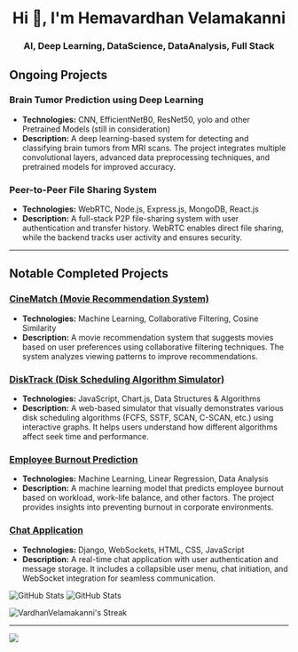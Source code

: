 <h1 align="center">Hi 👋, I'm Hemavardhan Velamakanni</h1>
<h3 align="center">AI, Deep Learning, DataScience, DataAnalysis, Full Stack</h3>



## Ongoing Projects

### Brain Tumor Prediction using Deep Learning  
- **Technologies:** CNN, EfficientNetB0, ResNet50, yolo and other Pretrained Models (still in consideration)
- **Description:** A deep learning-based system for detecting and classifying brain tumors from MRI scans. The project integrates multiple convolutional layers, advanced data preprocessing techniques, and pretrained models for improved accuracy.  

### Peer-to-Peer File Sharing System  
- **Technologies:** WebRTC, Node.js, Express.js, MongoDB, React.js  
- **Description:** A full-stack P2P file-sharing system with user authentication and transfer history. WebRTC enables direct file sharing, while the backend tracks user activity and ensures security.  

---

## Notable Completed Projects  

### [CineMatch (Movie Recommendation System)](https://github.com/VardhanVelamakanni/CineMatch)  
- **Technologies:** Machine Learning, Collaborative Filtering, Cosine Similarity  
- **Description:** A movie recommendation system that suggests movies based on user preferences using collaborative filtering techniques. The system analyzes viewing patterns to improve recommendations.  

### [DiskTrack (Disk Scheduling Algorithm Simulator)](https://github.com/VardhanVelamakanni/DiskTrackSim)  
- **Technologies:** JavaScript, Chart.js, Data Structures & Algorithms  
- **Description:** A web-based simulator that visually demonstrates various disk scheduling algorithms (FCFS, SSTF, SCAN, C-SCAN, etc.) using interactive graphs. It helps users understand how different algorithms affect seek time and performance.  

### [Employee Burnout Prediction](https://github.com/VardhanVelamakanni/Employee-burnout-prediction-aiml)  
- **Technologies:** Machine Learning, Linear Regression, Data Analysis  
- **Description:** A machine learning model that predicts employee burnout based on workload, work-life balance, and other factors. The project provides insights into preventing burnout in corporate environments.  

### [Chat Application](https://github.com/VardhanVelamakanni/chatapp)  
- **Technologies:** Django, WebSockets, HTML, CSS, JavaScript  
- **Description:** A real-time chat application with user authentication and message storage. It includes a collapsible user menu, chat initiation, and WebSocket integration for seamless communication.  




![GitHub Stats](https://github-readme-stats.vercel.app/api?username=VardhanVelamakanni&theme=dark&show_icons=true&hide_border=true&count_private=true)
![GitHub Stats](https://github-readme-stats.vercel.app/api/top-langs/?username=VardhanVelamakanni&theme=dark&show_icons=true&hide_border=true&layout=compact)

![VardhanVelamakanni's Streak](https://github-readme-streak-stats.herokuapp.com/?user=VardhanVelamakanni&theme=dark&hide_border=true)



---
[![](https://visitcount.itsvg.in/api?id=VardhanVelamakanni&icon=0&color=0)](https://visitcount.itsvg.in)





